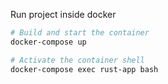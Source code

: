 Run project inside docker

```sh
# Build and start the container
docker-compose up

# Activate the container shell
docker-compose exec rust-app bash
```